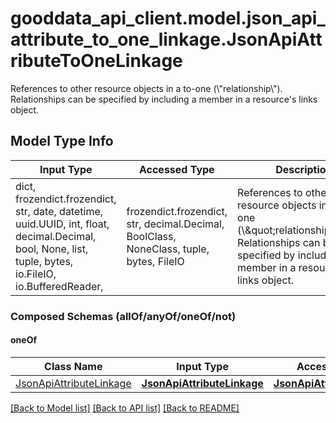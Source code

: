 # gooddata_api_client.model.json_api_attribute_to_one_linkage.JsonApiAttributeToOneLinkage

References to other resource objects in a to-one (\\\"relationship\\\"). Relationships can be specified by including a member in a resource's links object.

## Model Type Info
Input Type | Accessed Type | Description | Notes
------------ | ------------- | ------------- | -------------
dict, frozendict.frozendict, str, date, datetime, uuid.UUID, int, float, decimal.Decimal, bool, None, list, tuple, bytes, io.FileIO, io.BufferedReader,  | frozendict.frozendict, str, decimal.Decimal, BoolClass, NoneClass, tuple, bytes, FileIO | References to other resource objects in a to-one (\\\&quot;relationship\\\&quot;). Relationships can be specified by including a member in a resource&#x27;s links object. | 

### Composed Schemas (allOf/anyOf/oneOf/not)
#### oneOf
Class Name | Input Type | Accessed Type | Description | Notes
------------- | ------------- | ------------- | ------------- | -------------
[JsonApiAttributeLinkage](JsonApiAttributeLinkage.md) | [**JsonApiAttributeLinkage**](JsonApiAttributeLinkage.md) | [**JsonApiAttributeLinkage**](JsonApiAttributeLinkage.md) |  | 

[[Back to Model list]](../../README.md#documentation-for-models) [[Back to API list]](../../README.md#documentation-for-api-endpoints) [[Back to README]](../../README.md)


